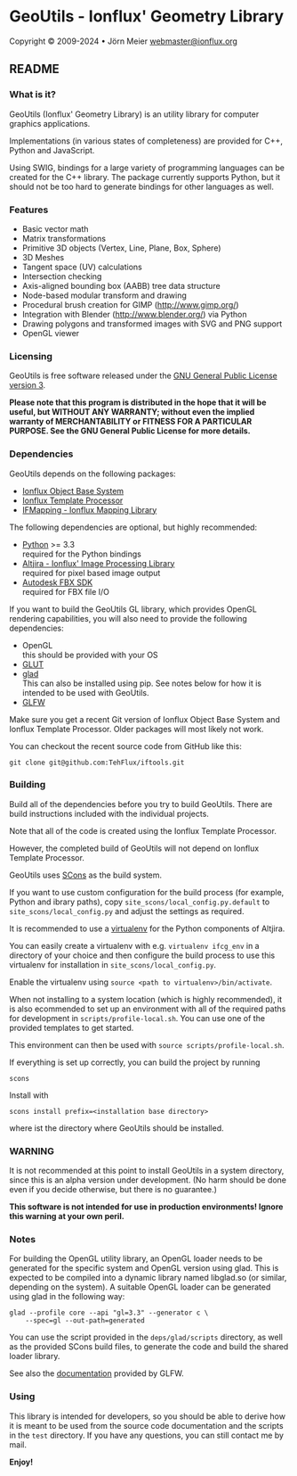 # GeoUtils - Ionflux' Geometry Library
Copyright © 2009-2024 • Jörn Meier <webmaster@ionflux.org>

## README

### What is it?

GeoUtils (Ionflux' Geometry Library) is an utility library for computer graphics applications.

Implementations (in various states of completeness) are provided for C++, Python and JavaScript.

Using SWIG, bindings for a large variety of programming languages can be created for the C++ library. The package currently supports Python, but it should not be too hard to generate bindings for other languages as well.

### Features

+ Basic vector math
+ Matrix transformations
+ Primitive 3D objects (Vertex, Line, Plane, Box, Sphere)
+ 3D Meshes
+ Tangent space (UV) calculations
+ Intersection checking
+ Axis-aligned bounding box (AABB) tree data structure
+ Node-based modular transform and drawing
+ Procedural brush creation for GIMP (http://www.gimp.org/)
+ Integration with Blender (http://www.blender.org/) via Python
+ Drawing polygons and transformed images with SVG and PNG support
+ OpenGL viewer

### Licensing

GeoUtils is free software released under the [GNU General Public License version 3](docs/gpl-3.0.md).

**Please note that this program is distributed in the hope that it will be useful, but WITHOUT ANY WARRANTY; without even the implied warranty of MERCHANTABILITY or FITNESS FOR A PARTICULAR PURPOSE. See the GNU General Public License for more details.**

### Dependencies

GeoUtils depends on the following packages:

+ [Ionflux Object Base System](https://github.com/TehFlux/iftools)
+ [Ionflux Template Processor](https://github.com/TehFlux/iftools)
+ [IFMapping - Ionflux Mapping Library](https://github.com/TehFlux/ifcg)
  
The following dependencies are optional, but highly recommended:

+ [Python](https://www.python.org/) >= 3.3  
  required for the Python bindings
+ [Altjira - Ionflux' Image Processing Library](https://github.com/TehFlux/ifcg)  
  required for pixel based image output
+ [Autodesk FBX SDK](https://www.autodesk.com/developer-network/platform-technologies/fbx-sdk-2020-3)  
  required for FBX file I/O

If you want to build the GeoUtils GL library, which provides OpenGL rendering capabilities, you will also need to provide the following dependencies:


+ OpenGL  
  this should be provided with your OS
+ [GLUT](http://freeglut.sourceforge.net)
+ [glad](https://github.com/Dav1dde/glad)  
  This can also be installed using pip. See notes below for how it is intended to be used with GeoUtils.
+ [GLFW](http://www.glfw.org)

Make sure you get a recent Git version of Ionflux Object Base System and Ionflux Template Processor. Older packages will most likely not work.

You can checkout the recent source code from GitHub like this:

`git clone git@github.com:TehFlux/iftools.git`

### Building

Build all of the dependencies before you try to build GeoUtils. There are build instructions included with the individual projects.

Note that all of the code is created using the Ionflux Template Processor.

However, the completed build of GeoUtils will not depend on Ionflux Template Processor.

GeoUtils uses [SCons](http://www.scons.org/) as the build system.

If you want to use custom configuration for the build process (for example, Python and ibrary paths), copy `site_scons/local_config.py.default` to `site_scons/local_config.py` and adjust the settings as required.

It is recommended to use a [virtualenv](https://virtualenv.pypa.io/en/latest/) for the Python components of Altjira.

You can easily create a virtualenv with e.g. `virtualenv ifcg_env` in a directory of your choice and then configure the build process to use this virtualenv for installation in `site_scons/local_config.py`.

Enable the virtualenv using `source <path to virtualenv>/bin/activate`.

When not installing to a system location (which is highly recommended), it is also ecommended to set up an environment with all of the required paths for development in `scripts/profile-local.sh`. You can use one of the provided templates to get started.

This environment can then be used with `source scripts/profile-local.sh`.

If everything is set up correctly, you can build the project by running 

`scons`

Install with

`scons install prefix=<installation base directory>`

where <installation base directory> ist the directory where GeoUtils should be installed.

### WARNING
 
 It is not recommended at this point to install GeoUtils in a system directory, since this is an alpha version under development. (No harm should be done even if you decide otherwise, but there is no guarantee.)

 **This software is not intended for use in production environments! Ignore this warning at your own peril.**

### Notes

For building the OpenGL utility library, an OpenGL loader needs to be generated for the specific system and OpenGL version using glad. This is expected to be compiled into a dynamic library named libglad.so (or similar, depending on the system). A suitable OpenGL loader can be generated using glad in the following way:

    glad --profile core --api "gl=3.3" --generator c \
        --spec=gl --out-path=generated

You can use the script provided in the `deps/glad/scripts` directory, as well as the provided SCons build files, to generate the code and build the shared loader library.

See also the [documentation](http://www.glfw.org/docs/latest/context.html#context_glext_auto) provided by GLFW.

### Using

This library is intended for developers, so you should be able to derive how it is meant to be used from the source code documentation and the scripts in the `test` directory. If you have any questions, you can still contact me by mail.

**Enjoy!**